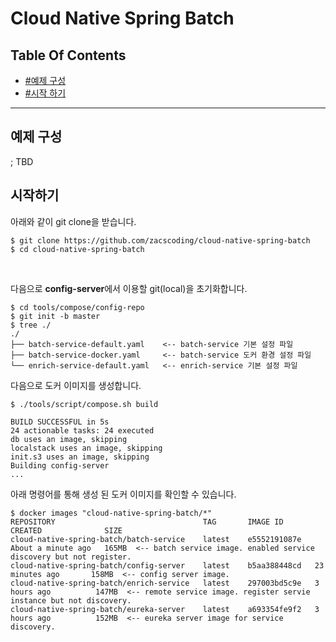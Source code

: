 # Cloud Native Spring Batch

## Table Of Contents

- [#예제 구성](#예제-구성)
- [#시작 하기](#시작하기)

---  

## 예제 구성
; TBD

## 시작하기

아래와 같이 git clone을 받습니다.

```shell
$ git clone https://github.com/zacscoding/cloud-native-spring-batch
$ cd cloud-native-spring-batch
```

<br />

다음으로 **config-server**에서 이용할 git(local)을 초기화합니다.

```shell
$ cd tools/compose/config-repo 
$ git init -b master
$ tree ./
./
├── batch-service-default.yaml    <-- batch-service 기본 설정 파일
├── batch-service-docker.yaml     <-- batch-service 도커 환경 설정 파일
└── enrich-service-default.yaml   <-- enrich-service 기본 설정 파일
```

다음으로 도커 이미지를 생성합니다.  

```shell
$ ./tools/script/compose.sh build

BUILD SUCCESSFUL in 5s
24 actionable tasks: 24 executed
db uses an image, skipping
localstack uses an image, skipping
init.s3 uses an image, skipping
Building config-server
...
```

아래 명령어를 통해 생성 된 도커 이미지를 확인할 수 있습니다.  

```shell
$ docker images "cloud-native-spring-batch/*"
REPOSITORY                                 TAG       IMAGE ID       CREATED              SIZE
cloud-native-spring-batch/batch-service    latest    e5552191087e   About a minute ago   165MB  <-- batch service image. enabled service discovery but not register.
cloud-native-spring-batch/config-server    latest    b5aa388448cd   23 minutes ago       158MB  <-- config server image.
cloud-native-spring-batch/enrich-service   latest    297003bd5c9e   3 hours ago          147MB  <-- remote service image. register servie instance but not discovery.
cloud-native-spring-batch/eureka-server    latest    a693354fe9f2   3 hours ago          152MB  <-- eureka server image for service discovery.
```

